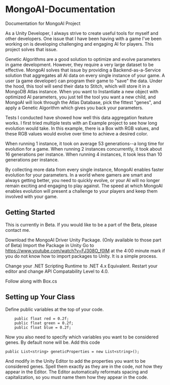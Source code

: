 # MongoAI-Documentation
Documentation for MongoAI Project

As a Unity Developer, I always strive to create useful tools for myself and other developers. One issue that I have been having with a game I've been working on is developing challenging and engaging AI for players. This project solves that issue.

Genetic Algorithms are a good solution to optimize and evolve parameters in game development. However, they require a very large dataset to be effective. MongoAI solves that issue by providing a Backend-as-a-Service solution that aggregates all AI data on every single instance of your game. A user (a game developer) can program their game to "save" the data. Under the hood, this tool will send their data to Stitch, which will store it in a MongoDB Atlas instance. When you want to Instantiate a new object with optimized AI parameters, you just tell the tool you want a new child, and MongoAI will look through the Atlas Database, pick the fittest "genes", and apply a Genetic Algorithm which gives you back your parameters.

Tests I conducted have showed how well this data aggregation feature works. I first tried multiple tests with an Example project to see how long evolution would take. In this example, there is a Box with RGB values, and these RGB values would evolve over time to achieve a desired color.

When running 1 instance, it took on average 53 generations--a long time for evolution for a game. When running 2 instances concurrently, it took about 16 generations per instance. When running 4 instances, it took less than 10 generations per instance.

By collecting more data from every single instance, MongoAI enables faster evolution for your parameters. In a world where gamers are smart and always getting better, you need to quickly evolve, or your AI will no longer remain exciting and engaging to play against. The speed at which MongoAI enables evolution will present a challenge to your players and keep them involved with your game.

## Getting Started
This is currently in Beta. If you would like to be a part of the Beta, please contact me.

Download the MongoAI Driver Unity Package. (Only available to those part of Beta)
Import the Package in Unity
Go to https://www.youtube.com/watch?v=FJ308O_f0IM at the 4:00 minute mark if you do not know how to import packages to Unity. It is a simple process.

Change your .NET Scripting Runtime to .NET 4.x Equivalent. Restart your editor and change API Compatability Level to 4.0.

Follow along with Box.cs

## Setting up Your Class
Define public variables at the top of your code.

```
    public float red = 0.2f;
    public float green = 0.2f;
    public float blue = 0.2f;
```

Now you also need to specify which variables you want to be considered genes. By default none will be. Add this code

```
public List<string> geneticProperties = new List<string>();
```

And modify in the Unity Editor to add the properties you want to be considered genes. Spell them exactly as they are in the code, *not* how they appear in the Editor. The Editor automatically reformats spacing and capitalization, so you must name them how they appear in the code.
